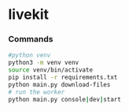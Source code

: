 # livekit

### Commands

```bash
#python venv
python3 -m venv venv
source venv/bin/activate
pip install -r requirements.txt
python main.py download-files
# run the worker
python main.py console|dev|start
```
